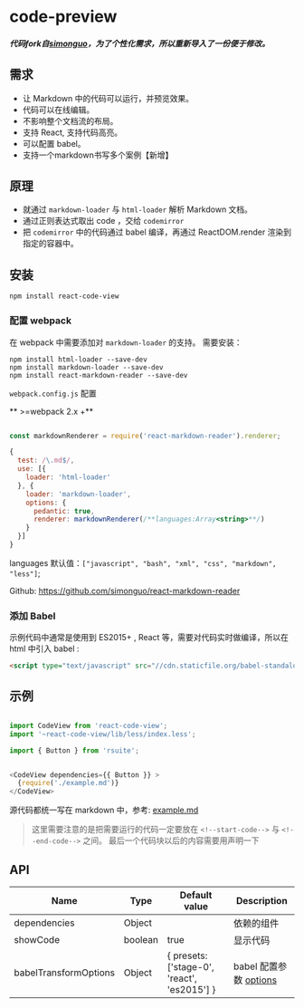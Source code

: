 # code-preview

##### 代码fork自[simonguo](https://github.com/simonguo/react-code-view)，为了个性化需求，所以重新导入了一份便于修改。


## 需求

- 让 Markdown 中的代码可以运行，并预览效果。
- 代码可以在线编辑。
- 不影响整个文档流的布局。
- 支持 React, 支持代码高亮。
- 可以配置 babel。
- 支持一个markdown书写多个案例【新增】


## 原理

- 就通过 `markdown-loader` 与 `html-loader` 解析 Markdown 文档。
- 通过正则表达式取出 code ，交给  `codemirror`
- 把 `codemirror` 中的代码通过 babel 编译，再通过 ReactDOM.render 渲染到指定的容器中。

## 安装

```
npm install react-code-view
```


### 配置 webpack

在 webpack 中需要添加对 `markdown-loader` 的支持。 需要安装：

```
npm install html-loader --save-dev
npm install markdown-loader --save-dev
npm install react-markdown-reader --save-dev
```

`webpack.config.js` 配置

** >=webpack 2.x +**

```js

const markdownRenderer = require('react-markdown-reader').renderer;

{
  test: /\.md$/,
  use: [{
    loader: 'html-loader'
  }, {
    loader: 'markdown-loader',
    options: {
      pedantic: true,
      renderer: markdownRenderer(/**languages:Array<string>**/)
    }
  }]
}
```

languages 默认值：`["javascript", "bash", "xml", "css", "markdown", "less"]`;

Github: https://github.com/simonguo/react-markdown-reader

### 添加 Babel

示例代码中通常是使用到 ES2015+ , React 等，需要对代码实时做编译，所以在 html 中引入 babel :
```html
<script type="text/javascript" src="//cdn.staticfile.org/babel-standalone/6.24.0/babel.min.js"></script>
```

## 示例

```js

import CodeView from 'react-code-view';
import '~react-code-view/lib/less/index.less';

import { Button } from 'rsuite';


<CodeView dependencies={{ Button }} >
  {require('./example.md')}
</CodeView>

```

源代码都统一写在 markdown 中，参考:
[example.md](https://github.com/FedWithMori/code-preview/blob/master/docs/example.md)

> 这里需要注意的是把需要运行的代码一定要放在 `<!--start-code-->` 与  `<!--end-code-->` 之间。
> 最后一个代码块以后的内容需要用<!--parameter-description-->声明一下


## API

| Name                  | Type    | Default value                               | Description                       |
| --------------------- | ------- | ------------------------------------------- | --------------------------------- |
| dependencies          | Object  |                                             | 依赖的组件                        |
| showCode              | boolean | true                                        | 显示代码                          |
| babelTransformOptions | Object  | { presets: ['stage-0', 'react', 'es2015'] } | babel 配置参数 [options][babeljs] |


[babeljs]: https://babeljs.io/docs/usage/api/#options
